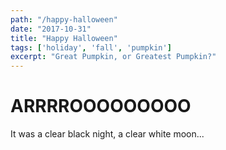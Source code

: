 ```yaml
---
path: "/happy-halloween"
date: "2017-10-31"
title: "Happy Halloween"
tags: ['holiday', 'fall', 'pumpkin']
excerpt: "Great Pumpkin, or Greatest Pumpkin?"
---
```


# ARRRROOOOOOOOO

It was a clear black night, a clear white moon...
